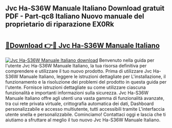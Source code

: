## Jvc Ha-S36W Manuale Italiano Download gratuit PDF - Part-qc8 Italiano Nuovo manuale del proprietario di riparazione EX0Rk

# <h2><a href="http://df9z821.blite.top/?on=Jvc+Ha-S36W+Manuale+Italiano">🔗Download 👉🔴 Jvc Ha-S36W Manuale Italiano</a></h2>

[![Jvc Ha-S36W Manuale Italiano download](https://i.imgur.com/lujVjoI.png)](http://df9z821.blite.top/?on=Jvc+Ha-S36W+Manuale+Italiano)
Benvenuto nella guida per l'utente Jvc Ha-S36W Manuale Italiano, la tua risorsa definitiva per comprendere e utilizzare il tuo nuovo prodotto. Prima di utilizzare Jvc Ha-S36W Manuale Italiano, leggere le istruzioni dettagliate per L'installazione, il funzionamento e la risoluzione dei problemi del prodotto in questa guida per l'utente. Fornisce istruzioni dettagliate su come utilizzare ciascuna funzionalità e importanti informazioni sulla sicurezza. Jvc Ha-S36W Manuale Italiano offre agli utenti una vasta gamma di funzionalità avanzate, tra cui rete privata virtuale, crittografia automatica dei dati, Dashboard personalizzabile e accesso multiutente, tutti accessibili tramite L'interfaccia utente snella e personalizzabile. Cominciamo! Contattaci oggi e lascia che ti aiutiamo a sfruttare al meglio il tuo nuovo Jvc Ha-S36W Manuale Italiano.
